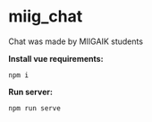 # miig_chat
Chat was made by MIIGAIK students

**Install vue requirements:**

```
npm i
```
**Run server:**

```
npm run serve
```